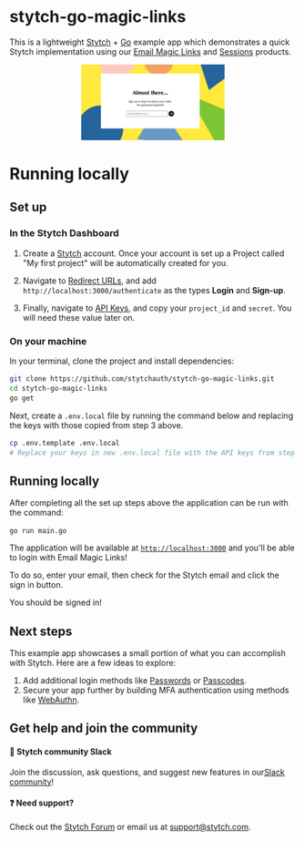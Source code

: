 # stytch-go-magic-links

This is a lightweight [Stytch](https://stytch.com) + [Go](https://go.dev/) example app which demonstrates a quick Stytch implementation using our [Email Magic Links](https://stytch.com/docs/guides/magic-links/email-magic-links/api) and [Sessions](https://stytch.com/docs/guides/sessions/using-sessions) products.

<p align="center"><img src="./public/example-app-image.png" alt="stytch" width="50%"/></p>

# Running locally

## Set up

### In the Stytch Dashboard

1. Create a [Stytch](https://stytch.com/) account. Once your account is set up a Project called "My first project" will be automatically created for you.

2. Navigate to [Redirect URLs](https://stytch.com/dashboard/redirect-urls), and add `http://localhost:3000/authenticate` as the types **Login** and **Sign-up**.

3. Finally, navigate to [API Keys](https://stytch.com/dashboard/api-keys), and copy your `project_id` and `secret`. You will need these value later on.

### On your machine

In your terminal, clone the project and install dependencies:

```bash
git clone https://github.com/stytchauth/stytch-go-magic-links.git
cd stytch-go-magic-links
go get
```

Next, create a `.env.local` file by running the command below and replacing the keys with those copied from step 3 above.

```bash
cp .env.template .env.local
# Replace your keys in new .env.local file with the API keys from step 3 above
```

## Running locally

After completing all the set up steps above the application can be run with the command:

```go run main.go```

The application will be available at [`http://localhost:3000`](http://localhost:3000) and you'll be able to login with Email Magic Links! 

To do so, enter your email, then check for the Stytch email and click the sign in button.

You should be signed in!

## Next steps

This example app showcases a small portion of what you can accomplish with Stytch. Here are a few ideas to explore:

1. Add additional login methods like [Passwords](https://stytch.com/docs/guides/passwords/api) or [Passcodes](https://stytch.com/docs/guides/passcodes/api).
2. Secure your app further by building MFA authentication using methods like [WebAuthn](https://stytch.com/docs/guides/webauthn/api).


## Get help and join the community

#### :speech_balloon: Stytch community Slack

Join the discussion, ask questions, and suggest new features in our ​[Slack community](https://stytch.slack.com/join/shared_invite/zt-2f0fi1ruu-ub~HGouWRmPARM1MTwPESA)! 

#### :question: Need support?

Check out the [Stytch Forum](https://forum.stytch.com/) or email us at [support@stytch.com](mailto:support@stytch.com).
